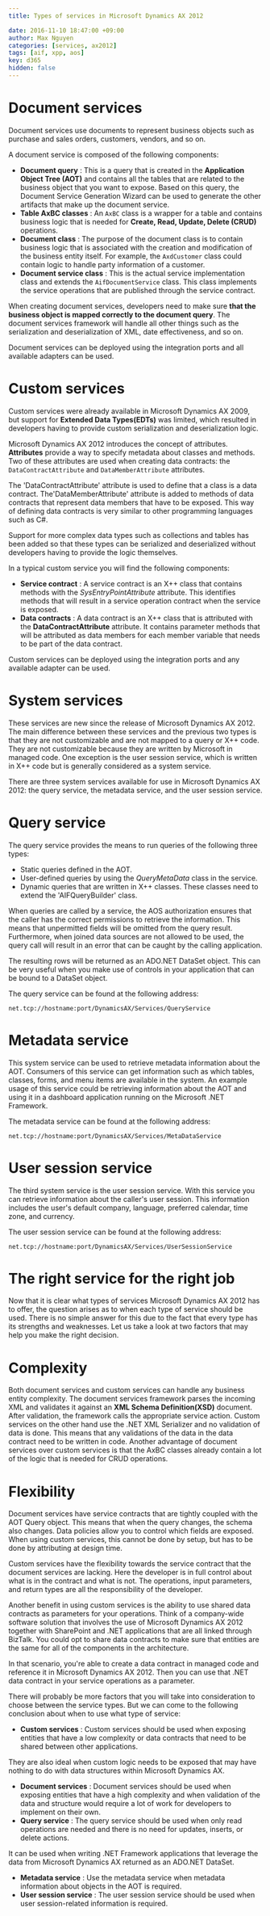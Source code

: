 ```yaml
---
title: Types of services in Microsoft Dynamics AX 2012

date: 2016-11-10 18:47:00 +09:00
author: Max Nguyen
categories: [services, ax2012]
tags: [aif, xpp, aos]
key: d365
hidden: false
---
```


# Document services

Document services use documents to represent business objects such as purchase and sales orders, customers, vendors, and so on.

A document service is composed of the following components:

- **Document query** : This is a query that is created in the **Application Object Tree (AOT)** and contains all the tables that are related to the business object that you want to expose. Based on this query, the Document Service Generation Wizard can be used to generate the other artifacts that make up the document service.
- **Table AxBC classes** : An `AxBC` class is a wrapper for a table and contains business logic that is needed for **Create, Read, Update, Delete (CRUD)** operations.
- **Document class** : The purpose of the document class is to contain business logic that is associated with the creation and modification of the business entity itself. For example, the `AxdCustomer` class could contain logic to handle party information of a customer.
- **Document service class** : This is the actual service implementation class and extends the `AifDocumentService` class. This class implements the service operations that are published through the service contract.

When creating document services, developers need to make sure **that the business object is mapped correctly to the document query**. The document services framework will handle all other things such as the serialization and deserialization of XML, date effectiveness, and so on.

Document services can be deployed using the integration ports and all available adapters can be used.

<!--more-->

# Custom services

Custom services were already available in Microsoft Dynamics AX 2009, but support for **Extended Data Types(EDTs)** was limited, which resulted in developers having to provide custom serialization and deserialization logic.

Microsoft Dynamics AX 2012 introduces the concept of attributes.  **Attributes**  provide a way to specify metadata about classes and methods. Two of these attributes are used when creating data contracts: the `DataContractAttribute` and `DataMemberAttribute` attributes.

The 'DataContractAttribute' attribute is used to define that a class is a data contract. The'DataMemberAttribute' attribute is added to methods of data contracts that represent data members that have to be exposed. This way of defining data contracts is very similar to other programming languages such as C#.

Support for more complex data types such as collections and tables has been added so that these types can be serialized and deserialized without developers having to provide the logic themselves.

In a typical custom service you will find the following components:

- **Service contract** : A service contract is an X++ class that contains methods with the _SysEntryPointAttribute_ attribute. This identifies methods that will result in a service operation contract when the service is exposed.
- **Data contracts** : A data contract is an X++ class that is attributed with the  **DataContractAttribute**  attribute. It contains parameter methods that will be attributed as data members for each member variable that needs to be part of the data contract.

Custom services can be deployed using the integration ports and any available adapter can be used.

# System services

These services are new since the release of Microsoft Dynamics AX 2012. The main difference between these services and the previous two types is that they are not customizable and are not mapped to a query or X++ code. They are not customizable because they are written by Microsoft in managed code. One exception is the user session service, which is written in X++ code but is generally considered as a system service.

There are three system services available for use in Microsoft Dynamics AX 2012: the query service, the metadata service, and the user session service.


# Query service

The query service provides the means to run queries of the following three types:

- Static queries defined in the AOT.
- User-defined queries by using the _QueryMetaData_ class in the service.
- Dynamic queries that are written in X++ classes. These classes need to extend the 'AIFQueryBuilder' class.

When queries are called by a service, the AOS authorization ensures that the caller has the correct permissions to retrieve the information. This means that unpermitted fields will be omitted from the query result. Furthermore, when joined data sources are not allowed to be used, the query call will result in an error that can be caught by the calling application.

The resulting rows will be returned as an ADO.NET DataSet object. This can be very useful when you make use of controls in your application that can be bound to a DataSet object.

The query service can be found at the following address:

`net.tcp://hostname:port/DynamicsAX/Services/QueryService`


# Metadata service

This system service can be used to retrieve metadata information about the AOT. Consumers of this service can get information such as which tables, classes, forms, and menu items are available in the system. An example usage of this service could be retrieving information about the AOT and using it in a dashboard application running on the Microsoft .NET Framework.

The metadata service can be found at the following address:

`net.tcp://hostname:port/DynamicsAX/Services/MetaDataService`


# User session service

The third system service is the user session service. With this service you can retrieve information about the caller's user session. This information includes the user's default company, language, preferred calendar, time zone, and currency.

The user session service can be found at the following address:

`net.tcp://hostname:port/DynamicsAX/Services/UserSessionService`

# The right service for the right job

Now that it is clear what types of services Microsoft Dynamics AX 2012 has to offer, the question arises as to when each type of service should be used. There is no simple answer for this due to the fact that every type has its strengths and weaknesses. Let us take a look at two factors that may help you make the right decision.

# Complexity

Both document services and custom services can handle any business entity complexity. The document services framework parses the incoming XML and validates it against an **XML Schema Definition(XSD)** document. After validation, the framework calls the appropriate service action. Custom services on the other hand use the .NET XML Serializer and no validation of data is done. This means that any validations of the data in the data contract need to be written in code. Another advantage of document services over custom services is that the AxBC classes already contain a lot of the logic that is needed for CRUD operations.

# Flexibility

Document services have service contracts that are tightly coupled with the AOT Query object. This means that when the query changes, the schema also changes. Data policies allow you to control which fields are exposed. When using custom services, this cannot be done by setup, but has to be done by attributing at design time.

Custom services have the flexibility towards the service contract that the document services are lacking. Here the developer is in full control about what is in the contract and what is not. The operations, input parameters, and return types are all the responsibility of the developer.

Another benefit in using custom services is the ability to use shared data contracts as parameters for your operations. Think of a company-wide software solution that involves the use of Microsoft Dynamics AX 2012 together with SharePoint and .NET applications that are all linked through BizTalk. You could opt to share data contracts to make sure that entities are the same for all of the components in the architecture.

In that scenario, you're able to create a data contract in managed code and reference it in Microsoft Dynamics AX 2012. Then you can use that .NET data contract in your service operations as a parameter.

There will probably be more factors that you will take into consideration to choose between the service types. But we can come to the following conclusion about when to use what type of service:

- **Custom services** : Custom services should be used when exposing entities that have a low complexity or data contracts that need to be shared between other applications.

They are also ideal when custom logic needs to be exposed that may have nothing to do with data structures within Microsoft Dynamics AX.

- **Document services** : Document services should be used when exposing entities that have a high complexity and when validation of the data and structure would require a lot of work for developers to implement on their own.
- **Query service** : The query service should be used when only read operations are needed and there is no need for updates, inserts, or delete actions.

It can be used when writing .NET Framework applications that leverage the data from Microsoft Dynamics AX returned as an ADO.NET DataSet.

- **Metadata service** : Use the metadata service when metadata information about objects in the AOT is required.
- **User session service** : The user session service should be used when user session-related information is required.